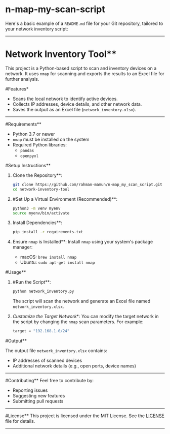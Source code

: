 # n-map-my-scan-script
Here's a basic example of a `README.md` file for your Git repository, tailored to your network inventory script:

---

# Network Inventory Tool**

This project is a Python-based script to scan and inventory devices on a network. It uses `nmap` for scanning and exports the results to an Excel file for further analysis.



#Features*
- Scans the local network to identify active devices.
- Collects IP addresses, device details, and other network data.
- Saves the output as an Excel file (`network_inventory.xlsx`).

---

#Requirements**
- Python 3.7 or newer
- `nmap` must be installed on the system
- Required Python libraries:
  - `pandas`
  - `openpyxl`

#Setup Instructions**

1. Clone the Repository**:
   ```bash
   git clone https://github.com/rahman-mamun/n-map_my_scan_script.git
   cd network-inventory-tool
   ```

2. #Set Up a Virtual Environment (Recommended)**:
   ```bash
   python3 -m venv myenv
   source myenv/bin/activate
   ```

3. Install Dependencies**:
   ```bash
   pip install -r requirements.txt
   ```

4. Ensure `nmap` is Installed**:
   Install `nmap` using your system's package manager:
   - macOS: `brew install nmap`
   - Ubuntu: `sudo apt-get install nmap`


#Usage**

1. #Run the Script**:
   ```bash
   python network_inventory.py
   ```
   The script will scan the network and generate an Excel file named `network_inventory.xlsx`.

2. *Customize the Target Network**:
   You can modify the target network in the script by changing the `nmap` scan parameters. For example:
   ```python
   target = "192.168.1.0/24"
   ```



#Output**

The output file `network_inventory.xlsx` contains:
- IP addresses of scanned devices
- Additional network details (e.g., open ports, device names)

---

#Contributing**
Feel free to contribute by:
- Reporting issues
- Suggesting new features
- Submitting pull requests

---

#License**
This project is licensed under the MIT License. See the [LICENSE](LICENSE) file for details.

---


